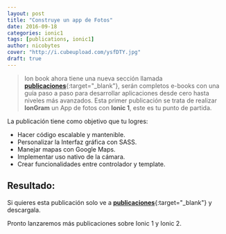 ```yaml
---
layout: post
title: "Construye un app de Fotos"
date: 2016-09-18
categories: ionic1
tags: [publications, ionic1]
author: nicobytes
cover: "http://i.cubeupload.com/ysfDTY.jpg"
draft: true
---
```


> Ion book ahora tiene una nueva sección llamada [**publicaciones**]({{site.urlblog}}/publications/){:target="_blank"}, serán completos e-books con una guía paso a paso para desarrollar aplicaciones desde cero hasta niveles más avanzados. Esta primer publicación se trata de realizar **IonGram** un App de fotos con **Ionic 1**, este es tu punto de partida.

<amp-img width="1200" height="630" layout="responsive" src="http://i.cubeupload.com/ysfDTY.jpg"></amp-img>

La publicación tiene como objetivo que tu logres:

- Hacer código escalable y mantenible.
- Personalizar la Interfaz gráfica con SASS.	
- Manejar mapas con Google Maps.
- Implementar  uso nativo de la cámara.
- Crear funcionalidades entre controlador y template.

## Resultado:

<amp-img width="950" height="1700" layout="responsive" src="http://i.cubeupload.com/TVFYlc.png"></amp-img>

Si quieres esta publicación solo ve a [**publicaciones**]({{site.urlblog}}/publications/){:target="_blank"} y descargala.

Pronto lanzaremos más publicaciones sobre Ionic 1 y Ionic 2.